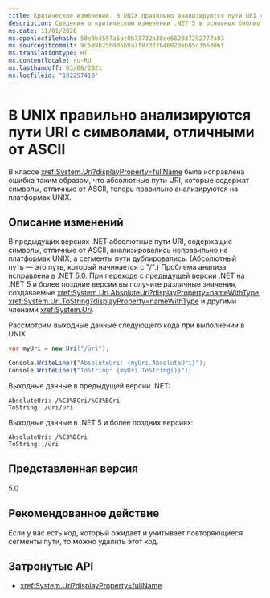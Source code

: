 ```yaml
---
title: Критическое изменение. В UNIX правильно анализируются пути URI с символами, отличными от ASCII
description: Сведения о критическом изменении .NET 5 в основных библиотеках .NET, где абсолютные пути URI, которые содержат символы, отличные от ASCII, теперь правильно анализируются на платформах UNIX.
ms.date: 11/01/2020
ms.openlocfilehash: 50e9b4597a5ac0b73732a38ce662037292777a03
ms.sourcegitcommit: 9c589b25b005b9a7f87327646020eb85c3b6306f
ms.translationtype: HT
ms.contentlocale: ru-RU
ms.lasthandoff: 03/06/2021
ms.locfileid: "102257418"
---
```

# <a name="uri-paths-with-non-ascii-characters-parse-correctly-on-unix"></a>В UNIX правильно анализируются пути URI с символами, отличными от ASCII

В классе <xref:System.Uri?displayProperty=fullName> была исправлена ошибка таким образом, что абсолютные пути URI, которые содержат символы, отличные от ASCII, теперь правильно анализируются на платформах UNIX.

## <a name="change-description"></a>Описание изменений

В предыдущих версиях .NET абсолютные пути URI, содержащие символы, отличные от ASCII, анализировались неправильно на платформах UNIX, а сегменты пути дублировались. (Абсолютный путь — это путь, который начинается с "/".) Проблема анализа исправлена в .NET 5.0. При переходе с предыдущей версии .NET на .NET 5 и более поздние версии вы получите различные значения, создаваемые <xref:System.Uri.AbsoluteUri?displayProperty=nameWithType>, <xref:System.Uri.ToString?displayProperty=nameWithType> и другими членами <xref:System.Uri>.

Рассмотрим выходные данные следующего кода при выполнении в UNIX.

```csharp
var myUri = new Uri("/üri");

Console.WriteLine($"AbsoluteUri: {myUri.AbsoluteUri}");
Console.WriteLine($"ToString: {myUri.ToString()}");
```

Выходные данные в предыдущей версии .NET:

```text
AbsoluteUri: /%C3%BCri/%C3%BCri
ToString: /üri/üri
```

Выходные данные в .NET 5 и более поздних версиях:

```text
AbsoluteUri: /%C3%BCri
ToString: /üri
```

## <a name="version-introduced"></a>Представленная версия

5.0

## <a name="recommended-action"></a>Рекомендованное действие

Если у вас есть код, который ожидает и учитывает повторяющиеся сегменты пути, то можно удалить этот код.

## <a name="affected-apis"></a>Затронутые API

- <xref:System.Uri?displayProperty=fullName>

<!--

### Category

Core .NET libraries

### Affected APIs

- `T:System.Uri`

-->
